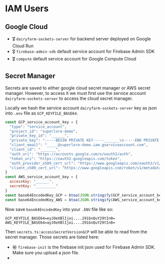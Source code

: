 # IAM Users

## Google Cloud
- 🎖 `dairyfarm-sockets-server` for backend server deployed on Google Cloud Run
- 🎖 `firebase-admin-sdk` default service account for Firebase Admin SDK
- 🎖 `compute` default service account for Google Compute Cloud

## Secret Manager
Secrets are saved to either google cloud secret manager or AWS secret manager. However, to access it we must first use the service account `dairyfarm-sockets-server` to access the cloud secret manager.

Locally we hash the service account `dairyfarm-sockets-server` key as json into `.env` file as `GCP_KEYFILE_BASE64`.

```js
const GCP_service_account_key = {
  "type": "service_account",
  "project_id": "superlore-demo",
  "private_key_id": "______",
  "private_key": "-----BEGIN PRIVATE KEY-----_______\n-----END PRIVATE KEY-----\n",
  "client_email": "_____@superlore-demo.iam.gserviceaccount.com",
  "client_id": "_______",
  "auth_uri": "https://accounts.google.com/o/oauth2/auth",
  "token_uri": "https://oauth2.googleapis.com/token",
  "auth_provider_x509_cert_url": "https://www.googleapis.com/oauth2/v1/certs",
  "client_x509_cert_url": "https://www.googleapis.com/robot/v1/metadata/x509/_______%40superlore-demo.iam.gserviceaccount.com"
}
const AWS_service_account_key = {
  accessKey: "______",
  secretKey: "_________"
}
const base64EncodedKey_GCP = btoa(JSON.stringify(GCP_service_account_key))
const base64EncodedKey_AWS = btoa(JSON.stringify(AWS_service_account_key))
```

Now save `base64EncodedKey` into your `.ENV` file like so:

```.env
GCP_KEYFILE_BASE64=eyJ0eXBlIjoi....291bnQuY29tIn0=
AWS_KEYFILE_BASE64=ayJ0eXBlIjoi....291bnQuY29tIn0=
```

Then `secrets.ts:accessSecretVersionGCP` will be able to read from the secret manager. Those secrets are listed here:

- ㊙️ `firebase-init` is the firebase init json used for Firebase Admin SDK. Make sure you upload a json file.
- 